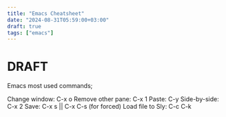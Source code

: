 ```yaml
---
title: "Emacs Cheatsheet"
date: "2024-08-31T05:59:00+03:00"
draft: true
tags: ["emacs"]
---
```


# DRAFT

Emacs most used commands;

Change window: C-x o
Remove other pane: C-x 1
Paste: C-y
Side-by-side: C-x 2
Save: C-x s || C-x C-s (for forced)
Load file to Sly: C-c C-k